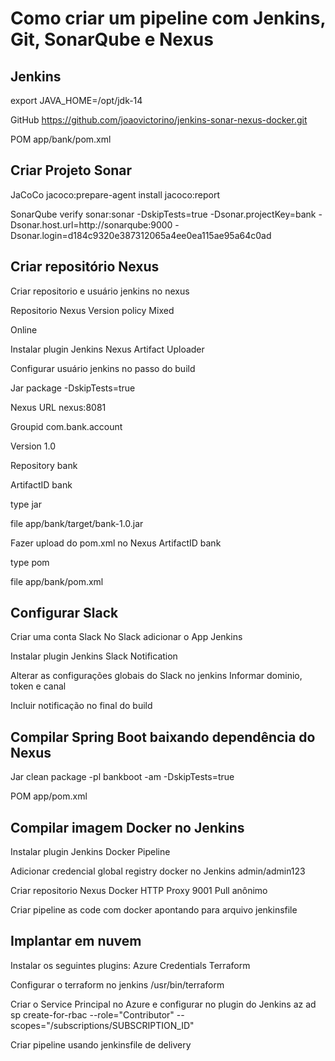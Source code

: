 # Como criar um pipeline com Jenkins, Git, SonarQube e Nexus

## Jenkins
export JAVA_HOME=/opt/jdk-14

GitHub
https://github.com/joaovictorino/jenkins-sonar-nexus-docker.git

POM
app/bank/pom.xml

## Criar Projeto Sonar
JaCoCo
jacoco:prepare-agent install jacoco:report

SonarQube
verify sonar:sonar -DskipTests=true -Dsonar.projectKey=bank -Dsonar.host.url=http://sonarqube:9000 -Dsonar.login=d184c9320e387312065a4ee0ea115ae95a64c0ad

## Criar repositório Nexus
Criar repositorio e usuário jenkins no nexus

Repositorio Nexus
Version policy
Mixed

Online

Instalar plugin Jenkins
Nexus Artifact Uploader

Configurar usuário jenkins no passo do build

Jar
package -DskipTests=true

Nexus
URL
nexus:8081

Groupid
com.bank.account

Version
1.0

Repository
bank

ArtifactID
bank

type
jar

file 
app/bank/target/bank-1.0.jar

Fazer upload do pom.xml no Nexus
ArtifactID
bank

type
pom

file 
app/bank/pom.xml

## Configurar Slack
Criar uma conta Slack
No Slack adicionar o App Jenkins

Instalar plugin Jenkins
Slack Notification

Alterar as configurações globais do Slack no jenkins
Informar dominio, token e canal

Incluir notificação no final do build

## Compilar Spring Boot baixando dependência do Nexus
Jar
clean package -pl bankboot -am -DskipTests=true

POM
app/pom.xml

## Compilar imagem Docker no Jenkins
Instalar plugin Jenkins
Docker Pipeline

Adicionar credencial global registry docker no Jenkins
admin/admin123

Criar repositorio Nexus Docker
HTTP Proxy 9001
Pull anônimo

Criar pipeline as code com docker apontando para arquivo jenkinsfile

## Implantar em nuvem
Instalar os seguintes plugins:
Azure Credentials
Terraform

Configurar o terraform no jenkins 
/usr/bin/terraform

Criar o Service Principal no Azure e configurar no plugin do Jenkins
az ad sp create-for-rbac --role="Contributor" --scopes="/subscriptions/SUBSCRIPTION_ID"

Criar pipeline usando jenkinsfile de delivery
